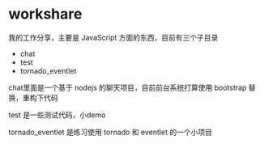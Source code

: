 workshare
=========
我的工作分享，主要是 JavaScript 方面的东西，目前有三个子目录

*  chat
*  test
*  tornado_eventlet

chat里面是一个基于 nodejs 的聊天项目，目前前台系统打算使用 bootstrap 替换，重构下代码

test 是一些测试代码，小demo

tornado_eventlet 是练习使用 tornado 和 eventlet 的一个小项目


